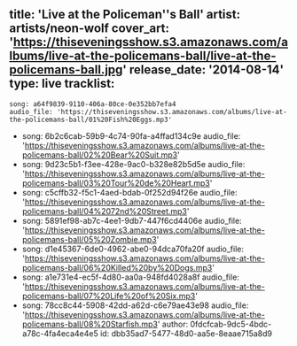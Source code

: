 title: 'Live at the Policeman''s Ball'
artist: artists/neon-wolf
cover_art: 'https://thiseveningsshow.s3.amazonaws.com/albums/live-at-the-policemans-ball/live-at-the-policemans-ball.jpg'
release_date: '2014-08-14'
type: live
tracklist:
  -
    song: a64f9839-9110-406a-80ce-0e352bb7efa4
    audio_file: 'https://thiseveningsshow.s3.amazonaws.com/albums/live-at-the-policemans-ball/01%20Fish%20Eggs.mp3'
  -
    song: 6b2c6cab-59b9-4c74-90fa-a4ffad134c9e
    audio_file: 'https://thiseveningsshow.s3.amazonaws.com/albums/live-at-the-policemans-ball/02%20Bear%20Suit.mp3'
  -
    song: 9d23c5b1-f3ee-428e-9ac0-b328e82b5d5e
    audio_file: 'https://thiseveningsshow.s3.amazonaws.com/albums/live-at-the-policemans-ball/03%20Tour%20de%20Heart.mp3'
  -
    song: c5cffb32-f5c1-4aed-bdab-0f252d94f26e
    audio_file: 'https://thiseveningsshow.s3.amazonaws.com/albums/live-at-the-policemans-ball/04%2072nd%20Street.mp3'
  -
    song: 5891ef98-ab7c-4ee1-9db7-447f6cd4406e
    audio_file: 'https://thiseveningsshow.s3.amazonaws.com/albums/live-at-the-policemans-ball/05%20Zombie.mp3'
  -
    song: d1e45367-6de0-4962-abe0-94dca70fa20f
    audio_file: 'https://thiseveningsshow.s3.amazonaws.com/albums/live-at-the-policemans-ball/06%20Killed%20by%20Dogs.mp3'
  -
    song: a1e731e4-ec5f-4d80-aa0a-948fd4028a8f
    audio_file: 'https://thiseveningsshow.s3.amazonaws.com/albums/live-at-the-policemans-ball/07%20Life%20of%20Six.mp3'
  -
    song: 78cc8c44-5908-42dd-a62d-c6e79ae43e98
    audio_file: 'https://thiseveningsshow.s3.amazonaws.com/albums/live-at-the-policemans-ball/08%20Starfish.mp3'
author: 0fdcfcab-9dc5-4bdc-a78c-4fa4eca4e4e5
id: dbb35ad7-5477-48d0-aa5e-8eaae715a8d9

